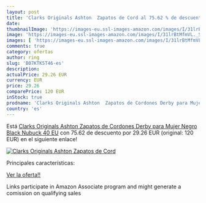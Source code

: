 ```yaml
---
layout: post
title: 'Clarks Originals Ashton  Zapatos de Cord al 75.62 % de descuento'
date: 
thumbnailImage: 'https://images-eu.ssl-images-amazon.com/images/I/31lrBtMfmVL._SL200_.jpg'
image: 'https://images-eu.ssl-images-amazon.com/images/I/31lrBtMfmVL._SL200_.jpg'
images: [ 'https://images-eu.ssl-images-amazon.com/images/I/31lrBtMfmVL._SL200_.jpg' ]
comments: true
category: ofertas
author: ring
slug: 'B07KTK5T46-es'
description:
actualPrice: 29.26 EUR
currency: EUR
price: 29.26
comparePrice: 120 EUR
inStock: true
prodname: 'Clarks Originals Ashton  Zapatos de Cordones Derby para Mujer  Negro Black Nubuck  40 EU'
country: 'es'
---
```


Está [Clarks Originals Ashton  Zapatos de Cordones Derby para Mujer  Negro Black Nubuck  40 EU](https://www.amazon.es/dp/B07KTK5T46/?tag=tolees-21) con 75.62 de descuento por 29.26 EUR (original: 120 EUR) en el siguiente enlace!

[![Clarks Originals Ashton  Zapatos de Cord](https://images-eu.ssl-images-amazon.com/images/I/31lrBtMfmVL._SL200_.jpg)](https://www.amazon.es/dp/B07KTK5T46/?tag=tolees-21)

Principales características:


[Ver la oferta!!](https://www.amazon.es/dp/B07KTK5T46/?tag=tolees-21)

Links participate in Amazon Associate program and might generate a comission on qualifying sales


